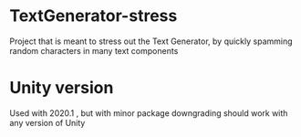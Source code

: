 # TextGenerator-stress
Project that is meant to stress out the Text Generator, by quickly spamming random characters in many text components

# Unity version
Used with 2020.1 , but with minor package downgrading should work with any version of Unity
